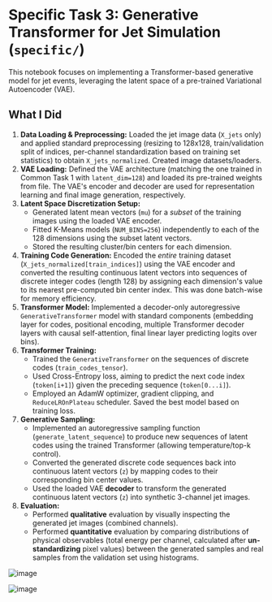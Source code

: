 # Specific Task 3: Generative Transformer for Jet Simulation (`specific/`)

This notebook focuses on implementing a Transformer-based generative model for jet events, leveraging the latent space of a pre-trained Variational Autoencoder (VAE).

## What I Did

1.  **Data Loading & Preprocessing:** Loaded the jet image data (`X_jets` only) and applied standard preprocessing (resizing to 128x128, train/validation split of indices, per-channel standardization based on training set statistics) to obtain `X_jets_normalized`. Created image datasets/loaders.
2.  **VAE Loading:** Defined the VAE architecture (matching the one trained in Common Task 1 with `latent_dim=128`) and loaded its pre-trained weights from file. The VAE's encoder and decoder are used for representation learning and final image generation, respectively.
3.  **Latent Space Discretization Setup:**
    * Generated latent mean vectors (`mu`) for a *subset* of the training images using the loaded VAE encoder.
    * Fitted K-Means models (`NUM_BINS=256`) independently to each of the 128 dimensions using the subset latent vectors.
    * Stored the resulting cluster/bin centers for each dimension.
4.  **Training Code Generation:** Encoded the *entire* training dataset (`X_jets_normalized[train_indices]`) using the VAE encoder and converted the resulting continuous latent vectors into sequences of discrete integer codes (length 128) by assigning each dimension's value to its nearest pre-computed bin center index. This was done batch-wise for memory efficiency.
5.  **Transformer Model:** Implemented a decoder-only autoregressive `GenerativeTransformer` model with standard components (embedding layer for codes, positional encoding, multiple Transformer decoder layers with causal self-attention, final linear layer predicting logits over bins).
6.  **Transformer Training:**
    * Trained the `GenerativeTransformer` on the sequences of discrete codes (`train_codes_tensor`).
    * Used Cross-Entropy loss, aiming to predict the next code index (`token[i+1]`) given the preceding sequence (`token[0...i]`).
    * Employed an AdamW optimizer, gradient clipping, and `ReduceLROnPlateau` scheduler. Saved the best model based on training loss.
7.  **Generative Sampling:**
    * Implemented an autoregressive sampling function (`generate_latent_sequence`) to produce new sequences of latent codes using the trained Transformer (allowing temperature/top-k control).
    * Converted the generated discrete code sequences back into continuous latent vectors (`z`) by mapping codes to their corresponding bin center values.
    * Used the loaded VAE **decoder** to transform the generated continuous latent vectors (`z`) into synthetic 3-channel jet images.
8.  **Evaluation:**
    * Performed **qualitative** evaluation by visually inspecting the generated jet images (combined channels).
    * Performed **quantitative** evaluation by comparing distributions of physical observables (total energy per channel, calculated after **un-standardizing** pixel values) between the generated samples and real samples from the validation set using histograms.

![image](https://github.com/user-attachments/assets/b5e0d4a3-1ee5-4eae-b747-22a0be3893e4)

![image](https://github.com/user-attachments/assets/8dfb9785-a440-4556-bde5-0dd6e2c0d0b6)

